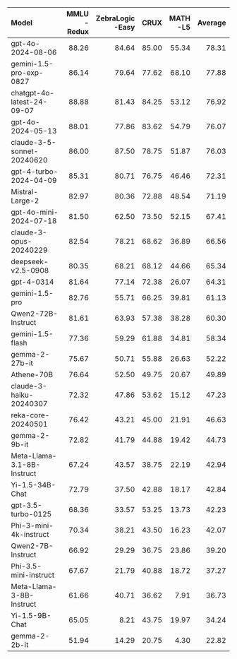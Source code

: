 | Model                      |   MMLU<br/>-Redux |   ZebraLogic<br/>-Easy |   CRUX |   MATH<br/>-L5 |   Average |
|:---------------------------|------------------:|-----------------------:|-------:|---------------:|----------:|
| gpt-4o-2024-08-06          |             88.26 |                  84.64 |  85.00 |          55.34 |     78.31 |
| gemini-1.5-pro-exp-0827    |             86.14 |                  79.64 |  77.62 |          68.10 |     77.88 |
| chatgpt-4o-latest-24-09-07 |             88.88 |                  81.43 |  84.25 |          53.12 |     76.92 |
| gpt-4o-2024-05-13          |             88.01 |                  77.86 |  83.62 |          54.79 |     76.07 |
| claude-3-5-sonnet-20240620 |             86.00 |                  87.50 |  78.75 |          51.87 |     76.03 |
| gpt-4-turbo-2024-04-09     |             85.31 |                  80.71 |  76.75 |          46.46 |     72.31 |
| Mistral-Large-2            |             82.97 |                  80.36 |  72.88 |          48.54 |     71.19 |
| gpt-4o-mini-2024-07-18     |             81.50 |                  62.50 |  73.50 |          52.15 |     67.41 |
| claude-3-opus-20240229     |             82.54 |                  78.21 |  68.62 |          36.89 |     66.56 |
| deepseek-v2.5-0908         |             80.35 |                  68.21 |  68.12 |          44.66 |     65.34 |
| gpt-4-0314                 |             81.64 |                  77.14 |  72.38 |          26.07 |     64.31 |
| gemini-1.5-pro             |             82.76 |                  55.71 |  66.25 |          39.81 |     61.13 |
| Qwen2-72B-Instruct         |             81.61 |                  63.93 |  57.38 |          38.28 |     60.30 |
| gemini-1.5-flash           |             77.36 |                  59.29 |  61.88 |          34.81 |     58.34 |
| gemma-2-27b-it             |             75.67 |                  50.71 |  55.88 |          26.63 |     52.22 |
| Athene-70B                 |             76.64 |                  52.50 |  49.75 |          20.67 |     49.89 |
| claude-3-haiku-20240307    |             72.32 |                  47.86 |  53.62 |          15.12 |     47.23 |
| reka-core-20240501         |             76.42 |                  43.21 |  45.00 |          21.91 |     46.63 |
| gemma-2-9b-it              |             72.82 |                  41.79 |  44.88 |          19.42 |     44.73 |
| Meta-Llama-3.1-8B-Instruct |             67.24 |                  43.57 |  38.75 |          22.19 |     42.94 |
| Yi-1.5-34B-Chat            |             72.79 |                  37.50 |  42.88 |          18.17 |     42.84 |
| gpt-3.5-turbo-0125         |             68.36 |                  33.57 |  53.25 |          13.73 |     42.23 |
| Phi-3-mini-4k-instruct     |             70.34 |                  38.21 |  43.50 |          16.23 |     42.07 |
| Qwen2-7B-Instruct          |             66.92 |                  29.29 |  36.75 |          23.86 |     39.20 |
| Phi-3.5-mini-instruct      |             67.67 |                  21.79 |  40.88 |          18.72 |     37.27 |
| Meta-Llama-3-8B-Instruct   |             61.66 |                  40.71 |  36.62 |           7.91 |     36.73 |
| Yi-1.5-9B-Chat             |             65.05 |                   8.21 |  43.75 |          19.97 |     34.24 |
| gemma-2-2b-it              |             51.94 |                  14.29 |  20.75 |           4.30 |     22.82 |